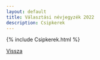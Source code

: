 ```yaml
---
layout: default
title: Választási névjegyzék 2022
description: Csipkerek
---
```


{% include Csipkerek.html %}

[Vissza](./)